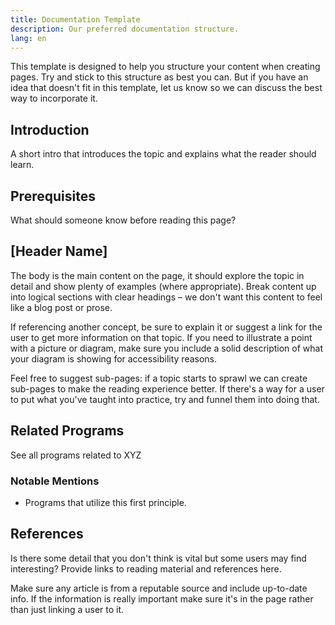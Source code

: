 ```yaml
---
title: Documentation Template
description: Our preferred documentation structure.
lang: en
---
```


This template is designed to help you structure your content when creating pages. Try and stick to this structure as best you can. But if you have an idea that doesn't fit in this template, let us know so we can discuss the best way to incorporate it.

## Introduction

A short intro that introduces the topic and explains what the reader should learn.

## Prerequisites

What should someone know before reading this page?

## [Header Name]

The body is the main content on the page, it should explore the topic in detail and show plenty of examples (where appropriate). Break content up into logical sections with clear headings – we don't want this content to feel like a blog post or prose.

If referencing another concept, be sure to explain it or suggest a link for the user to get more information on that topic. If you need to illustrate a point with a picture or diagram, make sure you include a solid description of what your diagram is showing for accessibility reasons.

Feel free to suggest sub-pages: if a topic starts to sprawl we can create sub-pages to make the reading experience better. If there's a way for a user to put what you've taught into practice, try and funnel them into doing that. 

## Related Programs

<ButtonLink to="/unlock-your-potential/programs?tags=XYZ">See all programs related to XYZ</ButtonLink>

### Notable Mentions

- Programs that utilize this first principle.

## References

Is there some detail that you don't think is vital but some users may find interesting? Provide links to reading material and references here.

<InfoBanner shouldCenter emoji=":bulb:">
  Make sure any article is from a reputable source and include up-to-date info. If the information is really important make sure it's in the page rather than just linking a user to it.
</InfoBanner>